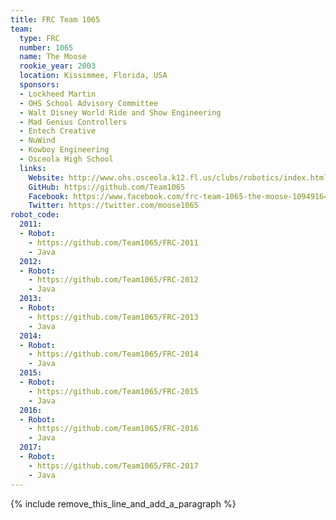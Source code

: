 ```yaml
---
title: FRC Team 1065
team:
  type: FRC
  number: 1065
  name: The Moose
  rookie_year: 2003
  location: Kissimmee, Florida, USA
  sponsors:
  - Lockheed Martin
  - OHS School Advisory Committee
  - Walt Disney World Ride and Show Engineering
  - Mad Genius Controllers
  - Entech Creative
  - NuWind
  - Kowboy Engineering
  - Osceola High School
  links:
    Website: http://www.ohs.osceola.k12.fl.us/clubs/robotics/index.html
    GitHub: https://github.com/Team1065
    Facebook: https://www.facebook.com/frc-team-1065-the-moose-109491642554501
    Twitter: https://twitter.com/moose1065
robot_code:
  2011:
  - Robot:
    - https://github.com/Team1065/FRC-2011
    - Java
  2012:
  - Robot:
    - https://github.com/Team1065/FRC-2012
    - Java
  2013:
  - Robot:
    - https://github.com/Team1065/FRC-2013
    - Java
  2014:
  - Robot:
    - https://github.com/Team1065/FRC-2014
    - Java
  2015:
  - Robot:
    - https://github.com/Team1065/FRC-2015
    - Java
  2016:
  - Robot:
    - https://github.com/Team1065/FRC-2016
    - Java
  2017:
  - Robot:
    - https://github.com/Team1065/FRC-2017
    - Java
---
```


{% include remove_this_line_and_add_a_paragraph %}